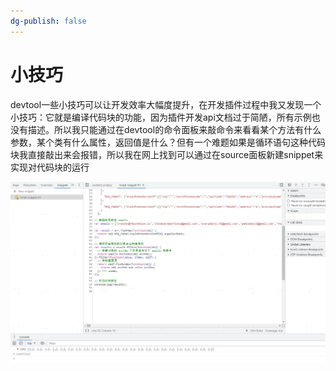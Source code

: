```yaml
---
dg-publish: false
---
```

# 小技巧
devtool一些小技巧可以让开发效率大幅度提升，在开发插件过程中我又发现一个小技巧：它就是编译代码块的功能，因为插件开发api文档过于简陋，所有示例也没有描述。所以我只能通过在devtool的命令面板来敲命令来看看某个方法有什么参数，某个类有什么属性，返回值是什么？但有一个难题如果是循环语句这种代码块我直接敲出来会报错，所以我在网上找到可以通过在source面板新建snippet来实现对代码块的运行

![](assets/snippet.jpg)